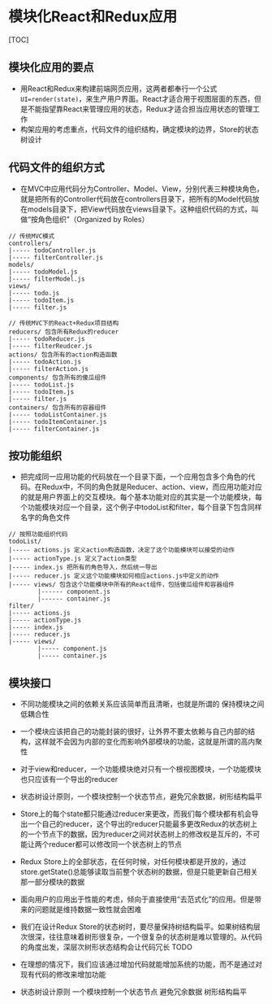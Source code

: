 # 模块化React和Redux应用

[TOC]

## 模块化应用的要点
* 用React和Redux来构建前端网页应用，这两者都奉行一个公式`UI=render(state)`，来生产用户界面。React才适合用于视图层面的东西，但是不能指望靠React来管理应用的状态，Redux才适合担当应用状态的管理工作
* 构架应用的考虑重点，代码文件的组织结构，确定模块的边界，Store的状态树设计

## 代码文件的组织方式
* 在MVC中应用代码分为Controller、Model、View，分别代表三种模块角色，就是把所有的Controller代码放在controllers目录下，把所有的Model代码放在models目录下，把View代码放在views目录下。这种组织代码的方式，叫做“按角色组织”（Organized by Roles）

```
// 传统MVC模式
controllers/
|----- todoController.js
|----- filterController.js
models/
|----- todoModel.js
|----- filterModel.js
views/
|----- todo.js
|----- todoItem.js
|----- filter.js
```
```
// 传统MVC下的React+Redux项目结构
reducers/ 包含所有Redux的reducer
|----- todoReducer.js
|----- filterReudcer.js
actions/ 包含所有的action构造函数
|----- todoAction.js
|----- filterAction.js
components/ 包含所有的傻瓜组件
|----- todoList.js
|----- todoItem.js
|----- filter.js
containers/ 包含所有的容器组件
|----- todoListContainer.js
|----- todoItemContainer.js
|----- filterContainer.js
```

## 按功能组织
* 把完成同一应用功能的代码放在一个目录下面，一个应用包含多个角色的代码。在Redux中，不同的角色就是Reducer、action、view，而应用功能对应的就是用户界面上的交互模块。每个基本功能对应的其实是一个功能模块，每个功能模块对应一个目录，这个例子中todoList和filter，每个目录下包含同样名字的角色文件

```
// 按照功能组织代码
todoList/
|----- actions.js 定义action构造函数，决定了这个功能模块可以接受的动作
|----- actionType.js 定义了action类型
|----- index.js 把所有的角色导入，然后统一导出
|----- reducer.js 定义这个功能模块如何相应actions.js中定义的动作
|----- views/ 包含这个功能模块中所有的React组件，包括傻瓜组件和容器组件
        |------ component.js
        |------ container.js
filter/
|----- actions.js
|----- actionType.js
|----- index.js
|----- reducer.js
|----- views/
        |----- component.js
        |----- container.js    
```

## 模块接口
* 不同功能模块之间的依赖关系应该简单而且清晰，也就是所谓的 保持模块之间低耦合性
* 一个模块应该把自己的功能封装的很好，让外界不要太依赖与自己内部的结构，这样就不会因为内部的变化而影响外部模块的功能，这就是所谓的高内聚性
* 对于view和reducer，一个功能模块绝对只有一个根视图模块，一个功能模块也只应该有一个导出的reducer
* 状态树设计原则，一个模块控制一个状态节点，避免冗余数据，树形结构扁平
* Store上的每个state都只能通过reducer来更改，而我们每个模块都有机会导出一个自己的reducer，这个导出的reducer只能最多更改Redux的状态树上的一个节点下的数据，因为reducer之间对状态树上的修改权是互斥的，不可能让两个reducer都可以修改同一个状态树上的节点
* Redux Store上的全部状态，在任何时候，对任何模块都是开放的，通过store.getState()总能够读取当前整个状态树的数据，但是只能更新自己相关那一部分模块的数据
* 面向用户的应用出于性能的考虑，倾向于直接使用“去范式化”的应用。但是带来的问题就是维持数据一致性就会困难
* 我们在设计Redux Store的状态树时，要尽量保持树结构扁平。如果树结构层次很深，往往意味着树形很复杂，一个很复杂的状态树是难以管理的。从代码的角度出发，深层次树形状态结构会让代码冗长
TODO

* 在理想的情况下，我们应该通过增加代码就能增加系统的功能，而不是通过对现有代码的修改来增加功能
* 状态树设计原则
    一个模块控制一个状态节点
    避免冗余数据
    树形结构扁平

